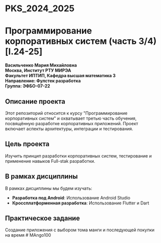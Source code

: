 # PKS_2024_2025
# Программирование корпоративных систем (часть 3/4) [I.24-25]

**Васильченко Мария Михайловна**  
**Москва, Институт РТУ МИРЭА**  
**Факультет ИПТИП, Кафедра высшая математика 3**  
**Направление: Фулстек разработка**  
**Группа: ЭФБО-07-22**

## Описание проекта

Этот репозиторий относится к курсу "Программирование корпоративных систем" и охватывает третью часть обучения, посвящённую разработке корпоративных приложений. Проект включает аспекты архитектуры, интеграции и тестирования.

## Цель проекта

Изучить принцип разработки корпоративных систем, тестирование и применение навыков Full-stak разработки.

## В рамках дисциплины

В рамках дисциплины мы будем изучать:

- **Разработка под Android**: Использование Android Studio 
- **Кроссплатформенная разработка**: Использование Flutter и Dart

## Практическое задание

Создание приложения с выбором тома манги и последующей покупки на время #   M A n g o 1 0 0  
 